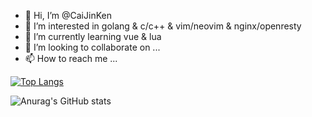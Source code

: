 - 👋 Hi, I’m @CaiJinKen
- 👀 I’m interested in golang & c/c++ & vim/neovim & nginx/openresty
- 🌱 I’m currently learning vue & lua
- 💞️ I’m looking to collaborate on ...
- 📫 How to reach me ...

[![Top Langs](https://github-readme-stats.vercel.app/api/top-langs/?username=CaiJinKen)](https://github.com/anuraghazra/github-readme-stats)

![Anurag's GitHub stats](https://github-readme-stats.vercel.app/api?username=anuraghazra&show_icons=true&theme=ambient_gradient)
<!---
CaiJinKen/CaiJinKen is a ✨ special ✨ repository because its `README.md` (this file) appears on your GitHub profile.
You can click the Preview link to take a look at your changes.
--->

